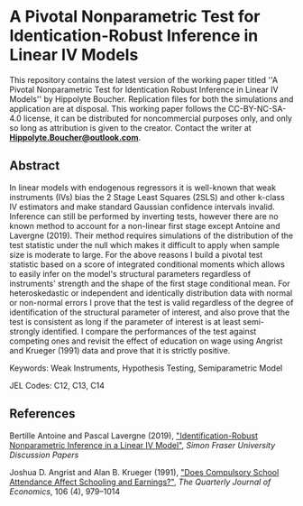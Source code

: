 # A Pivotal Nonparametric Test for Identication-Robust Inference in Linear IV Models


This repository contains the latest version of the working paper titled ''A Pivotal Nonparametric Test for Identication Robust Inference in Linear IV Models'' by Hippolyte Boucher. Replication files for both the simulations and application are at disposal. This working paper follows the CC-BY-NC-SA-4.0 license, it can be distributed for noncommercial purposes only, and only so long as attribution is given to the creator. Contact the writer at **Hippolyte.Boucher@outlook.com**.


## Abstract 

In linear models with endogenous regressors it is well-known that weak instruments (IVs) bias the 2 Stage Least Squares (2SLS) and other k-class IV estimators and make standard Gaussian confidence intervals invalid. Inference can still be performed by inverting tests, however there are no known method to account for a non-linear first stage except Antoine and Lavergne (2019). Their method requires simulations of the distribution of the test statistic under the null which makes it difficult to apply when sample size is moderate to large. For the above reasons I build a pivotal test statistic based on a score of integrated conditional moments which allows to easily infer on the model's structural parameters regardless of instruments' strength and the shape of the first stage conditional mean. For heteroskedastic or independent and identically distribution data with normal or non-normal errors I prove that the test is valid regardless of the degree of identification of the structural parameter of interest, and also prove that the test is consistent as long if the parameter of interest is at least semi-strongly identified. I compare the performances of the test against competing ones and revisit the effect of education on wage using Angrist and Krueger (1991) data and prove that it is strictly positive.

Keywords: Weak Instruments, Hypothesis Testing,  Semiparametric Model

JEL Codes: C12, C13, C14

## References

Bertille Antoine and Pascal Lavergne (2019), ["Identification-Robust Nonparametric Inference in a Linear IV Model"][1], *Simon Fraser University Discussion Papers*

Joshua D. Angrist and  Alan B. Krueger (1991), ["Does Compulsory School Attendance Affect Schooling and Earnings?"][2], *The Quarterly Journal of Economics*, 106 (4), 979–1014

[1]: https://ideas.repec.org/p/sfu/sfudps/dp19-02.html
[2]: https://www.jstor.org/stable/2937954
